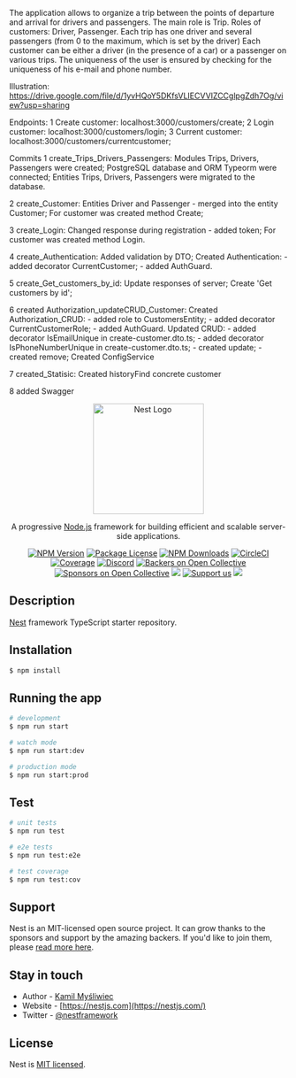 The application allows to organize a trip between the points of departure and arrival for drivers and passengers.
The main role is Trip. Roles of customers: Driver, Passenger.
Each trip has one driver and several passengers (from 0 to the maximum, which is set by the driver)
Each customer can be either a driver (in the presence of a car) or a passenger on various trips.
The uniqueness of the user is ensured by checking for the uniqueness of his e-mail and phone number.

Illustration:
https://drive.google.com/file/d/1yvHQoY5DKfsVLIECVVIZCCglpgZdh7Og/view?usp=sharing

Endpoints:
1 Create customer: localhost:3000/customers/create;
2 Login customer: localhost:3000/customers/login;
3 Current customer: localhost:3000/customers/currentcustomer;

Commits
1 create_Trips_Drivers_Passengers:
    Modules Trips, Drivers, Passengers were created;
    PostgreSQL database and ORM Typeorm were connected;
    Entities Trips, Drivers, Passengers were migrated to the database.

2 create_Customer:
    Entities Driver and Passenger - merged into the entity Customer;
    For customer was created method Create;

3 create_Login:
    Changed response during registration - added token;
    For customer was created method Login.

4 create_Authentication:
    Added validation by DTO;
    Created Authentication:
      - added decorator CurrentCustomer;
      - added AuthGuard.


5 create_Get_customers_by_id:
    Update responses of server;
    Create 'Get customers by id';


6 сreated Authorization_updateCRUD_Customer:
    Created Authorization_CRUD:
      - added role to CustomersEntity;
      - added decorator CurrentCustomerRole;
      - added AuthGuard.
    Updated CRUD:
      - added decorator IsEmailUnique in create-customer.dto.ts;
      - added decorator IsPhoneNumberUnique in create-customer.dto.ts;
      - created update;
      - created remove;
    Created ConfigService  

7 created_Statisic:
    Created historyFind concrete customer

8 added Swagger    

 









<p align="center">
  <a href="http://nestjs.com/" target="blank"><img src="https://nestjs.com/img/logo-small.svg" width="200" alt="Nest Logo" /></a>
</p>

[circleci-image]: https://img.shields.io/circleci/build/github/nestjs/nest/master?token=abc123def456
[circleci-url]: https://circleci.com/gh/nestjs/nest

  <p align="center">A progressive <a href="http://nodejs.org" target="_blank">Node.js</a> framework for building efficient and scalable server-side applications.</p>
    <p align="center">
<a href="https://www.npmjs.com/~nestjscore" target="_blank"><img src="https://img.shields.io/npm/v/@nestjs/core.svg" alt="NPM Version" /></a>
<a href="https://www.npmjs.com/~nestjscore" target="_blank"><img src="https://img.shields.io/npm/l/@nestjs/core.svg" alt="Package License" /></a>
<a href="https://www.npmjs.com/~nestjscore" target="_blank"><img src="https://img.shields.io/npm/dm/@nestjs/common.svg" alt="NPM Downloads" /></a>
<a href="https://circleci.com/gh/nestjs/nest" target="_blank"><img src="https://img.shields.io/circleci/build/github/nestjs/nest/master" alt="CircleCI" /></a>
<a href="https://coveralls.io/github/nestjs/nest?branch=master" target="_blank"><img src="https://coveralls.io/repos/github/nestjs/nest/badge.svg?branch=master#9" alt="Coverage" /></a>
<a href="https://discord.gg/G7Qnnhy" target="_blank"><img src="https://img.shields.io/badge/discord-online-brightgreen.svg" alt="Discord"/></a>
<a href="https://opencollective.com/nest#backer" target="_blank"><img src="https://opencollective.com/nest/backers/badge.svg" alt="Backers on Open Collective" /></a>
<a href="https://opencollective.com/nest#sponsor" target="_blank"><img src="https://opencollective.com/nest/sponsors/badge.svg" alt="Sponsors on Open Collective" /></a>
  <a href="https://paypal.me/kamilmysliwiec" target="_blank"><img src="https://img.shields.io/badge/Donate-PayPal-ff3f59.svg"/></a>
    <a href="https://opencollective.com/nest#sponsor"  target="_blank"><img src="https://img.shields.io/badge/Support%20us-Open%20Collective-41B883.svg" alt="Support us"></a>
  <a href="https://twitter.com/nestframework" target="_blank"><img src="https://img.shields.io/twitter/follow/nestframework.svg?style=social&label=Follow"></a>
</p>
  <!--[![Backers on Open Collective](https://opencollective.com/nest/backers/badge.svg)](https://opencollective.com/nest#backer)
  [![Sponsors on Open Collective](https://opencollective.com/nest/sponsors/badge.svg)](https://opencollective.com/nest#sponsor)-->

## Description

[Nest](https://github.com/nestjs/nest) framework TypeScript starter repository.

## Installation

```bash
$ npm install
```

## Running the app

```bash
# development
$ npm run start

# watch mode
$ npm run start:dev

# production mode
$ npm run start:prod
```

## Test

```bash
# unit tests
$ npm run test

# e2e tests
$ npm run test:e2e

# test coverage
$ npm run test:cov
```

## Support

Nest is an MIT-licensed open source project. It can grow thanks to the sponsors and support by the amazing backers. If you'd like to join them, please [read more here](https://docs.nestjs.com/support).

## Stay in touch

- Author - [Kamil Myśliwiec](https://kamilmysliwiec.com)
- Website - [https://nestjs.com](https://nestjs.com/)
- Twitter - [@nestframework](https://twitter.com/nestframework)

## License

Nest is [MIT licensed](LICENSE).


